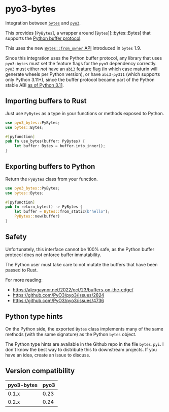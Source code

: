 # pyo3-bytes

Integration between [`bytes`](https://docs.rs/bytes) and [`pyo3`](https://github.com/PyO3/pyo3).

This provides [`PyBytes`], a wrapper around [`Bytes`][::bytes::Bytes] that supports the [Python buffer protocol](https://docs.python.org/3/c-api/buffer.html).

This uses the new [`Bytes::from_owner` API](https://docs.rs/bytes/latest/bytes/struct.Bytes.html#method.from_owner) introduced in `bytes` 1.9.

Since this integration uses the Python buffer protocol, any library that uses `pyo3-bytes` must set the feature flags for the `pyo3` dependency correctly. `pyo3` must either _not_ have an [`abi3` feature flag](https://pyo3.rs/v0.23.4/features.html#abi3) (in which case maturin will generate wheels per Python version), or have `abi3-py311` (which supports only Python 3.11+), since the buffer protocol became part of the Python stable ABI [as of Python 3.11](https://docs.python.org/3/c-api/buffer.html#c.Py_buffer).

## Importing buffers to Rust

Just use `PyBytes` as a type in your functions or methods exposed to Python.

```rs
use pyo3_bytes::PyBytes;
use bytes::Bytes;

#[pyfunction]
pub fn use_bytes(buffer: PyBytes) {
    let buffer: Bytes = buffer.into_inner();
}
```

## Exporting buffers to Python

Return the `PyBytes` class from your function.

```rs
use pyo3_bytes::PyBytes;
use bytes::Bytes;

#[pyfunction]
pub fn return_bytes() -> PyBytes {
    let buffer = Bytes::from_static(b"hello");
    PyBytes::new(buffer)
}
```

## Safety

Unfortunately, this interface cannot be 100% safe, as the Python buffer protocol does not enforce buffer immutability.

The Python user must take care to not mutate the buffers that have been passed
to Rust.

For more reading:

- <https://alexgaynor.net/2022/oct/23/buffers-on-the-edge/>
- <https://github.com/PyO3/pyo3/issues/2824>
- <https://github.com/PyO3/pyo3/issues/4736>

## Python type hints

On the Python side, the exported `Bytes` class implements many of the same
methods (with the same signature) as the Python `bytes` object.

The Python type hints are available in the Github repo in the file `bytes.pyi`.
I don't know the best way to distribute this to downstream projects. If you have
an idea, create an issue to discuss.

## Version compatibility

| pyo3-bytes | pyo3 |
| ---------- | ---- |
| 0.1.x      | 0.23 |
| 0.2.x      | 0.24 |

